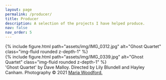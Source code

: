 ```yaml
---
layout: page
permalink: /producer/
title: Producer
description: A selection of the projects I have helped produce.
nav: false
nav_order: 5
---
```

<div class="row justify-content-sm-center" >
    <div class="col-sm-4 mt-3 mt-md-0">
        {% include figure.html path="assets/img/IMG_0312.jpg" alt="Ghost Quartet" class="img-fluid rounded z-depth-1" %}
    </div>
    <div class="col-sm-8 mt-3 mt-md-0">
        {% include figure.html path="assets/img/IMG_0339.jpg" alt="Ghost Quartet" class="img-fluid rounded z-depth-1" %}
    </div>
</div>
<div class="caption">
    'Ghost Quartet' by Dave Malloy. Directed by Lily Blundell and Hayley Canham. Photography © 2021 <a href="https://www.iammariawoodford.com/">Maria Woodford.</a>
</div>
